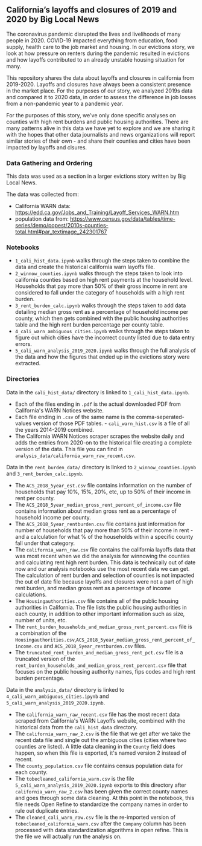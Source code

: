 ## California’s layoffs and closures of 2019 and 2020 by Big Local News

The coronavirus pandemic disrupted the lives and livelihoods of many people in 2020. COVID-19 impacted everything from education, food supply, health care to the job market and housing. In our evictions story, we look at how pressure on renters during the pandemic resulted in evictions and how layoffs contributed to an already unstable housing situation for many.

This repository shares the data about layoffs and closures in california from 2019-2020. Layoffs and closures have always been a consistent presence in the market place. For the purposes of our story, we analyzed 2019s data and compared it to 2020 data, in order to assess the difference in job losses from a non-pandemic year to a pandemic year. 

For the purposes of this story, we've only done specific analyses on counties with high rent burdens and public housing authorities. There are many patterns alive in this data we have yet to explore and we are sharing it with the hopes that other data journalists and news organizations will report similar stories of their own - and share their counties and cities have been impacted by layoffs and clsures.


### Data Gathering and Ordering

This data was used as a section in a larger evictions story written by Big Local News. 

The data was collected from:
- California WARN data: https://edd.ca.gov/Jobs_and_Training/Layoff_Services_WARN.htm
- population data from: https://www.census.gov/data/tables/time-series/demo/popest/2010s-counties-total.html#par_textimage_242301767

### Notebooks

- `1_cali_hist_data.ipynb` walks through the steps taken to combine the data and create the historical california warn layoffs file.
- `2_winnow_counties.ipynb` walks through the steps taken to look into california counties based on high rent payments at the household level. Households that pay more than 50% of their gross income in rent are considered to fall under the category of households with a high rent burden. 
- `3_rent_burden_calc.ipynb` walks through the steps taken to add data detailing median gross rent as a percentage of household income per county, which then gets combined with the public housing authorities table and the high rent burden percentage per county table. 
- `4_cali_warn_ambiguous_cities.ipynb` walks through the steps taken to figure out which cities have the incorrect county listed due to data entry errors. 
- `5_cali_warn_analysis_2019_2020.ipynb` walks through the full analysis of the data and how the figures that ended up in the evictions story were extracted.

### Directories

Data in the `cali_hist_data/` directory is linked to `1_cali_hist_data.ipynb`. 
- Each of the files ending in `.pdf` is the actual downloaded PDF from California's WARN Notices website. 
- Each file ending in `.csv` of the same name is the comma-seperated-values version of those PDF tables. - `cali_warn_hist.csv` is a file of all the years 2014-2019 combined. 
- The California WARN Notices scraper scrapes the website daily and adds the entries from 2020-on to the historical file creating a complete version of the data. This file you can find in `analysis_data/california_warn_raw_recent.csv`.

Data in the `rent_burden_data/` directory is linked to `2_winnow_counties.ipynb` and `3_rent_burden_calc.ipynb`.

- The `ACS_2018_5year_est.csv` file contains information on the number of households that pay 10%, 15%, 20%, etc, up to 50% of their income in rent per county.
- The `ACS_2018_5year_median_gross_rent_percent_of_income.csv` file contains information about median gross rent as a percentage of household income per county.
- The `ACS_2018_5year_rentburden.csv` file contains just information for number of households that pay more than 50% of their income in rent - and a calculation for what % of the households within a specific county fall under that category.
- The `california_warn_raw.csv` file contains the california layoffs data that was most recent when we did the analysis for winnowing the counties and calculating rent high rent burden. This data is technically out of date now and our analysis notebooks use the most recent data we can get. The calculation of rent burden and selection of counties is not impacted the out of date file because layoffs and closures were not a part of high rent burden, and median gross rent as a percentage of income calculations.
- The `Housingauthorities.csv` file contains all of the public housing authorities in California. The file lists the public housing authorities in each county, in addition to other important information such as size, number of units, etc.
- The `rent_burden_households_and_median_gross_rent_percent.csv` file is a combination of the `Housingauthorities.csv`,`ACS_2018_5year_median_gross_rent_percent_of_income.csv` and `ACS_2018_5year_rentburden.csv` files.
- The `truncated_rent_burden_and_median_gross_rent_pct.csv` file is a truncated version of the `rent_burden_households_and_median_gross_rent_percent.csv` file that focuses on the public housing authority names, fips codes and high rent burden percentage. 

Data in the `analysis_data/` directory is linked to `4_cali_warn_ambiguous_cities.ipynb` and `5_cali_warn_analysis_2019_2020.ipynb`.

- The `california_warn_raw_recent.csv` file has the most recent data scraped from California's WARN Layoffs website, combined with the historical data from the `cali_hist_data` directory.
- The `california_warn_raw_2.csv` is the file that we get after we take the recent data file and single out the ambiguous cities (cities where two counties are listed). A little data cleaning in the `County` field does happen, so when this file is exported, it's named version 2 instead of recent.
- The `county_population.csv` file contains census population data for each county.
- The `tobecleaned_california_warn.csv` is the file `5_cali_warn_analysis_2019_2020.ipynb` exports to this directory after `california_warn_raw_2.csv` has been given the correct county names and goes through some data cleaning. At this point in the notebook, this file needs Open Refine to standardize the company names in order to rule out duplicate entries.
- The `cleaned_cali_warn_raw.csv` file is the re-imported version of `tobecleaned_california_warn.csv` after the `Company` column has been processed with data standardization algorithms in open refine. This is the file we will actually run the analysis on. 


